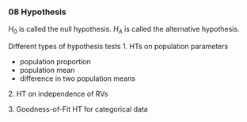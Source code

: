 ### 08 Hypothesis

$H_0$ is called the null hypothesis. $H_A$ is called the alternative hypothesis.

Different types of hypothesis tests
1\. HTs on population parameters
+ population proportion
+ population mean
+ difference in two population means

2\. HT on independence of RVs

3\. Goodness-of-Fit HT for categorical data 